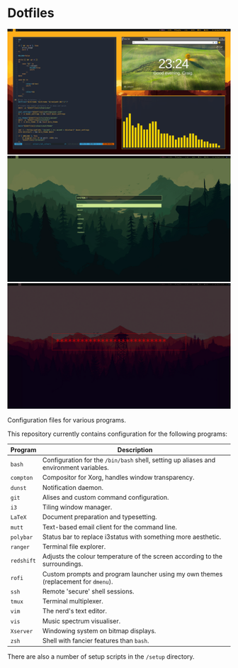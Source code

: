 # Dotfiles

![desktop-1](.assets/desktop01.png) 
![desktop-2](.assets/desktop02.png) 
![desktop-3](.assets/desktop03.png) 

Configuration files for various programs.

This repository currently contains configuration for the following programs:

| Program | Description |
| --- | --- |
| `bash` | Configuration for the `/bin/bash` shell, setting up aliases and environment variables. |
| `compton` | Compositor for Xorg, handles window transparency. |
| `dunst` | Notification daemon. |
| `git` | Alises and custom command configuration. |
| `i3` | Tiling window manager. |
| `LaTeX` | Document preparation and typesetting. |
| `mutt` | Text-based email client for the command line. |
| `polybar` | Status bar to replace i3status with something more aesthetic. |
| `ranger` | Terminal file explorer. |
| `redshift` | Adjusts the colour temperature of the screen according to the surroundings. |
| `rofi` | Custom prompts and program launcher using my own themes (replacement for `dmenu`). |
| `ssh` | Remote 'secure' shell sessions. |
| `tmux` | Terminal multiplexer. |
| `vim` | The nerd's text editor. |
| `vis` | Music spectrum visualiser. |
| `Xserver` | Windowing system on bitmap displays. |
| `zsh` | Shell with fancier features than `bash`. |

There are also a number of setup scripts in the `/setup` directory.

